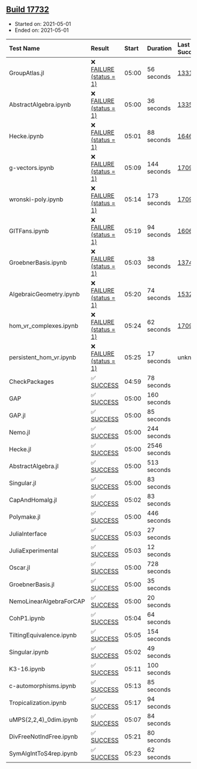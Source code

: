 ## [Build 17732](https://oscarci.mathematik.uni-kl.de/job/oscar/17732/)

* Started on: 2021-05-01
* Ended on: 2021-05-01

| Test Name    | Result | Start | Duration | Last Success | First Failure |
|:-------------|:-------|:------|:---------|:-------------|:--------------|
| GroupAtlas.jl | ❌ [FAILURE (status = 1)](https://oscarci.mathematik.uni-kl.de/job/oscar/17732/artifact/logs/build-17732/GroupAtlas.jl.log) | 05:00 | 56 seconds | [13311](https://oscarci.mathematik.uni-kl.de/job/oscar/13311/) | [13312](https://oscarci.mathematik.uni-kl.de/job/oscar/13312/) |
| AbstractAlgebra.ipynb | ❌ [FAILURE (status = 1)](https://oscarci.mathematik.uni-kl.de/job/oscar/17732/artifact/logs/build-17732/AbstractAlgebra.ipynb.log) | 05:00 | 36 seconds | [13355](https://oscarci.mathematik.uni-kl.de/job/oscar/13355/) | [13356](https://oscarci.mathematik.uni-kl.de/job/oscar/13356/) |
| Hecke.ipynb | ❌ [FAILURE (status = 1)](https://oscarci.mathematik.uni-kl.de/job/oscar/17732/artifact/logs/build-17732/Hecke.ipynb.log) | 05:01 | 88 seconds | [16463](https://oscarci.mathematik.uni-kl.de/job/oscar/16463/) | [16464](https://oscarci.mathematik.uni-kl.de/job/oscar/16464/) |
| g-vectors.ipynb | ❌ [FAILURE (status = 1)](https://oscarci.mathematik.uni-kl.de/job/oscar/17732/artifact/logs/build-17732/g-vectors.ipynb.log) | 05:09 | 144 seconds | [17099](https://oscarci.mathematik.uni-kl.de/job/oscar/17099/) | [17100](https://oscarci.mathematik.uni-kl.de/job/oscar/17100/) |
| wronski-poly.ipynb | ❌ [FAILURE (status = 1)](https://oscarci.mathematik.uni-kl.de/job/oscar/17732/artifact/logs/build-17732/wronski-poly.ipynb.log) | 05:14 | 173 seconds | [17098](https://oscarci.mathematik.uni-kl.de/job/oscar/17098/) | [17099](https://oscarci.mathematik.uni-kl.de/job/oscar/17099/) |
| GITFans.ipynb | ❌ [FAILURE (status = 1)](https://oscarci.mathematik.uni-kl.de/job/oscar/17732/artifact/logs/build-17732/GITFans.ipynb.log) | 05:19 | 94 seconds | [16068](https://oscarci.mathematik.uni-kl.de/job/oscar/16068/) | [16069](https://oscarci.mathematik.uni-kl.de/job/oscar/16069/) |
| GroebnerBasis.ipynb | ❌ [FAILURE (status = 1)](https://oscarci.mathematik.uni-kl.de/job/oscar/17732/artifact/logs/build-17732/GroebnerBasis.ipynb.log) | 05:03 | 38 seconds | [13748](https://oscarci.mathematik.uni-kl.de/job/oscar/13748/) | [13749](https://oscarci.mathematik.uni-kl.de/job/oscar/13749/) |
| AlgebraicGeometry.ipynb | ❌ [FAILURE (status = 1)](https://oscarci.mathematik.uni-kl.de/job/oscar/17732/artifact/logs/build-17732/AlgebraicGeometry.ipynb.log) | 05:20 | 74 seconds | [15322](https://oscarci.mathematik.uni-kl.de/job/oscar/15322/) | [15323](https://oscarci.mathematik.uni-kl.de/job/oscar/15323/) |
| hom_vr_complexes.ipynb | ❌ [FAILURE (status = 1)](https://oscarci.mathematik.uni-kl.de/job/oscar/17732/artifact/logs/build-17732/hom_vr_complexes.ipynb.log) | 05:24 | 62 seconds | [17099](https://oscarci.mathematik.uni-kl.de/job/oscar/17099/) | [17100](https://oscarci.mathematik.uni-kl.de/job/oscar/17100/) |
| persistent_hom_vr.ipynb | ❌ [FAILURE (status = 1)](https://oscarci.mathematik.uni-kl.de/job/oscar/17732/artifact/logs/build-17732/persistent_hom_vr.ipynb.log) | 05:25 | 17 seconds | unknown | unknown |
| CheckPackages | ✅ [SUCCESS](https://oscarci.mathematik.uni-kl.de/job/oscar/17732/artifact/logs/build-17732/CheckPackages.log) | 04:59 | 78 seconds |  |  |
| GAP | ✅ [SUCCESS](https://oscarci.mathematik.uni-kl.de/job/oscar/17732/artifact/logs/build-17732/GAP.log) | 05:00 | 160 seconds |  |  |
| GAP.jl | ✅ [SUCCESS](https://oscarci.mathematik.uni-kl.de/job/oscar/17732/artifact/logs/build-17732/GAP.jl.log) | 05:00 | 85 seconds |  |  |
| Nemo.jl | ✅ [SUCCESS](https://oscarci.mathematik.uni-kl.de/job/oscar/17732/artifact/logs/build-17732/Nemo.jl.log) | 05:00 | 244 seconds |  |  |
| Hecke.jl | ✅ [SUCCESS](https://oscarci.mathematik.uni-kl.de/job/oscar/17732/artifact/logs/build-17732/Hecke.jl.log) | 05:00 | 2546 seconds |  |  |
| AbstractAlgebra.jl | ✅ [SUCCESS](https://oscarci.mathematik.uni-kl.de/job/oscar/17732/artifact/logs/build-17732/AbstractAlgebra.jl.log) | 05:00 | 513 seconds |  |  |
| Singular.jl | ✅ [SUCCESS](https://oscarci.mathematik.uni-kl.de/job/oscar/17732/artifact/logs/build-17732/Singular.jl.log) | 05:00 | 83 seconds |  |  |
| CapAndHomalg.jl | ✅ [SUCCESS](https://oscarci.mathematik.uni-kl.de/job/oscar/17732/artifact/logs/build-17732/CapAndHomalg.jl.log) | 05:02 | 83 seconds |  |  |
| Polymake.jl | ✅ [SUCCESS](https://oscarci.mathematik.uni-kl.de/job/oscar/17732/artifact/logs/build-17732/Polymake.jl.log) | 05:00 | 446 seconds |  |  |
| JuliaInterface | ✅ [SUCCESS](https://oscarci.mathematik.uni-kl.de/job/oscar/17732/artifact/logs/build-17732/JuliaInterface.log) | 05:03 | 27 seconds |  |  |
| JuliaExperimental | ✅ [SUCCESS](https://oscarci.mathematik.uni-kl.de/job/oscar/17732/artifact/logs/build-17732/JuliaExperimental.log) | 05:03 | 12 seconds |  |  |
| Oscar.jl | ✅ [SUCCESS](https://oscarci.mathematik.uni-kl.de/job/oscar/17732/artifact/logs/build-17732/Oscar.jl.log) | 05:00 | 728 seconds |  |  |
| GroebnerBasis.jl | ✅ [SUCCESS](https://oscarci.mathematik.uni-kl.de/job/oscar/17732/artifact/logs/build-17732/GroebnerBasis.jl.log) | 05:00 | 35 seconds |  |  |
| NemoLinearAlgebraForCAP | ✅ [SUCCESS](https://oscarci.mathematik.uni-kl.de/job/oscar/17732/artifact/logs/build-17732/NemoLinearAlgebraForCAP.log) | 05:00 | 20 seconds |  |  |
| CohP1.ipynb | ✅ [SUCCESS](https://oscarci.mathematik.uni-kl.de/job/oscar/17732/artifact/logs/build-17732/CohP1.ipynb.log) | 05:04 | 64 seconds |  |  |
| TiltingEquivalence.ipynb | ✅ [SUCCESS](https://oscarci.mathematik.uni-kl.de/job/oscar/17732/artifact/logs/build-17732/TiltingEquivalence.ipynb.log) | 05:05 | 154 seconds |  |  |
| Singular.ipynb | ✅ [SUCCESS](https://oscarci.mathematik.uni-kl.de/job/oscar/17732/artifact/logs/build-17732/Singular.ipynb.log) | 05:02 | 49 seconds |  |  |
| K3-16.ipynb | ✅ [SUCCESS](https://oscarci.mathematik.uni-kl.de/job/oscar/17732/artifact/logs/build-17732/K3-16.ipynb.log) | 05:11 | 100 seconds |  |  |
| c-automorphisms.ipynb | ✅ [SUCCESS](https://oscarci.mathematik.uni-kl.de/job/oscar/17732/artifact/logs/build-17732/c-automorphisms.ipynb.log) | 05:13 | 85 seconds |  |  |
| Tropicalization.ipynb | ✅ [SUCCESS](https://oscarci.mathematik.uni-kl.de/job/oscar/17732/artifact/logs/build-17732/Tropicalization.ipynb.log) | 05:17 | 94 seconds |  |  |
| uMPS(2,2,4)_0dim.ipynb | ✅ [SUCCESS](https://oscarci.mathematik.uni-kl.de/job/oscar/17732/artifact/logs/build-17732/uMPS-2-2-4-_0dim.ipynb.log) | 05:07 | 84 seconds |  |  |
| DivFreeNotIndFree.ipynb | ✅ [SUCCESS](https://oscarci.mathematik.uni-kl.de/job/oscar/17732/artifact/logs/build-17732/DivFreeNotIndFree.ipynb.log) | 05:21 | 80 seconds |  |  |
| SymAlgIntToS4rep.ipynb | ✅ [SUCCESS](https://oscarci.mathematik.uni-kl.de/job/oscar/17732/artifact/logs/build-17732/SymAlgIntToS4rep.ipynb.log) | 05:23 | 62 seconds |  |  |

